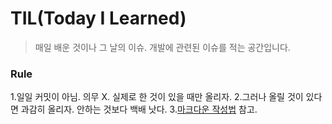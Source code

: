 # TIL(Today I Learned) 
> 매일 배운 것이나 그 날의 이슈. 개발에 관련된 이슈를 적는 공간입니다.


### Rule
1.일일 커밋이 아님. 의무 X. 실제로 한 것이 있을 때만 올리자.
2.그러나 올릴 것이 있다면 과감히 올리자. 안하는 것보다 백배 낫다.
3.[마크다운 작성법](https://help.github.com/articles/basic-writing-and-formatting-syntax/#headings) 참고.


